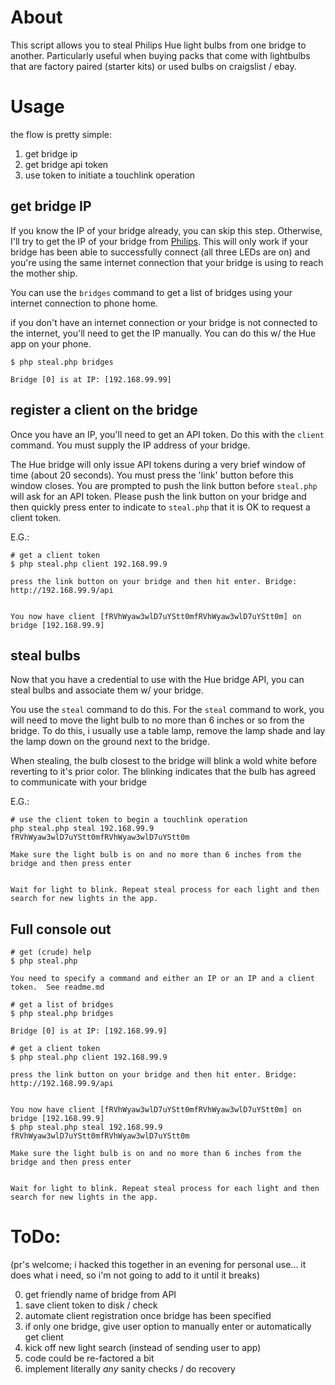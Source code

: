 # About

This script allows you to steal Philips Hue light bulbs from one bridge
to another. Particularly useful when buying packs that come with
lightbulbs that are factory paired (starter kits) or used bulbs on craigslist / ebay.

# Usage

the flow is pretty simple:

1. get bridge ip
2. get bridge api token
3. use token to initiate a touchlink operation

## get bridge IP


If you know the IP of your bridge already, you can skip this step.  Otherwise, I'll try to get the IP of your bridge from [Philips](https://www.developers.meethue.com/documentation/getting-started).  This will only work if your bridge has been able to successfully connect (all three LEDs are on) and you're using the same internet connection that your bridge is using to reach the mother ship.

You can use the `bridges` command to get a list of bridges using your internet connection to phone home.

if you don't have an internet connection or your bridge is not connected to the internet, you'll need to get the IP manually.  You can do this w/ the Hue app on your phone.

```
$ php steal.php bridges

Bridge [0] is at IP: [192.168.99.99]
```

## register a client on the bridge


Once you have an IP, you'll need to get an API token.  Do this with the `client` command.  You must supply the IP address of your bridge.

The Hue bridge will only issue API tokens during a very brief window of time (about 20 seconds). You must press the 'link' button before this window closes.  You are prompted to push the link button before `steal.php` will ask for an API token.  Please push the link button on your bridge and then quickly press enter to indicate to `steal.php` that it is OK to request a client token.


E.G.:

```
# get a client token
$ php steal.php client 192.168.99.9

press the link button on your bridge and then hit enter. Bridge: http://192.168.99.9/api


You now have client [fRVhWyaw3wlD7uYStt0mfRVhWyaw3wlD7uYStt0m] on bridge [192.168.99.9]

```


## steal bulbs

Now that you have a credential to use with the Hue bridge API, you can steal bulbs and associate them w/ your bridge.

You use the `steal` command to do this.  For the `steal` command to work, you will need to move the light bulb to no more than 6 inches or so from the bridge.  To do this, i usually use a table lamp, remove the lamp shade and lay the lamp down on the ground next to the bridge.


When stealing, the bulb closest to the bridge will blink a wold white before reverting to it's prior color.  The blinking indicates that the bulb has agreed to communicate with your bridge

E.G.:

```
# use the client token to begin a touchlink operation
php steal.php steal 192.168.99.9 fRVhWyaw3wlD7uYStt0mfRVhWyaw3wlD7uYStt0m

Make sure the light bulb is on and no more than 6 inches from the bridge and then press enter


Wait for light to blink. Repeat steal process for each light and then search for new lights in the app.

```




## Full console out

```
# get (crude) help
$ php steal.php

You need to specify a command and either an IP or an IP and a client token.  See readme.md

# get a list of bridges
$ php steal.php bridges

Bridge [0] is at IP: [192.168.99.9]

# get a client token
$ php steal.php client 192.168.99.9

press the link button on your bridge and then hit enter. Bridge: http://192.168.99.9/api


You now have client [fRVhWyaw3wlD7uYStt0mfRVhWyaw3wlD7uYStt0m] on bridge [192.168.99.9]
$ php steal.php steal 192.168.99.9 fRVhWyaw3wlD7uYStt0mfRVhWyaw3wlD7uYStt0m

Make sure the light bulb is on and no more than 6 inches from the bridge and then press enter


Wait for light to blink. Repeat steal process for each light and then search for new lights in the app.
```


# ToDo:

(pr's welcome; i hacked this together in an evening for personal use... it does what i need, so i'm not going to add to it until it breaks)

0. get friendly name of bridge from API
1. save client token to disk / check
2. automate client registration once bridge has been specified
3. if only one bridge, give user option to manually enter or automatically get client
4. kick off new light search (instead of sending user to app)
5. code could be re-factored a bit
6. implement literally _any_ sanity checks / do recovery
